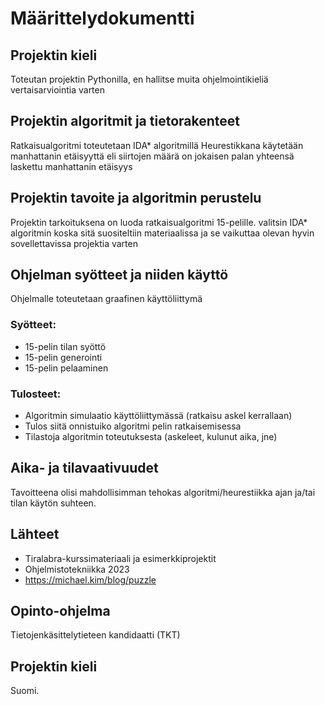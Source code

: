 # Määrittelydokumentti

## Projektin kieli
Toteutan projektin Pythonilla, en hallitse muita ohjelmointikieliä vertaisarviointia varten

## Projektin algoritmit ja tietorakenteet
Ratkaisualgoritmi toteutetaan IDA* algoritmillä
Heurestikkana käytetään manhattanin etäisyyttä eli siirtojen määrä on jokaisen palan yhteensä laskettu manhattanin etäisyys

## Projektin tavoite ja algoritmin perustelu
Projektin tarkoituksena on luoda ratkaisualgoritmi 15-pelille.
valitsin IDA* algoritmin koska sitä suositeltiin materiaalissa ja se vaikuttaa olevan hyvin sovellettavissa projektia varten

## Ohjelman syötteet ja niiden käyttö
Ohjelmalle toteutetaan graafinen käyttöliittymä

### Syötteet:
* 15-pelin tilan syöttö
* 15-pelin generointi
* 15-pelin pelaaminen

### Tulosteet:
* Algoritmin simulaatio käyttöliittymässä (ratkaisu askel kerrallaan)
* Tulos siitä onnistuiko algoritmi pelin ratkaisemisessa
* Tilastoja algoritmin toteutuksesta (askeleet, kulunut aika, jne)

## Aika- ja tilavaativuudet 
Tavoitteena olisi mahdollisimman tehokas algoritmi/heurestiikka ajan ja/tai tilan käytön suhteen.

## Lähteet

* Tiralabra-kurssimateriaali ja esimerkkiprojektit
* Ohjelmistotekniikka 2023
* https://michael.kim/blog/puzzle 

## Opinto-ohjelma
Tietojenkäsittelytieteen kandidaatti (TKT)

## Projektin kieli
Suomi.